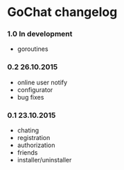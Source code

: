GoChat changelog
================

### 1.0 In development
 - goroutines

### 0.2 26.10.2015
 - online user notify
 - configurator
 - bug fixes

### 0.1 23.10.2015
 - chating
 - registration
 - authorization
 - friends
 - installer/uninstaller
